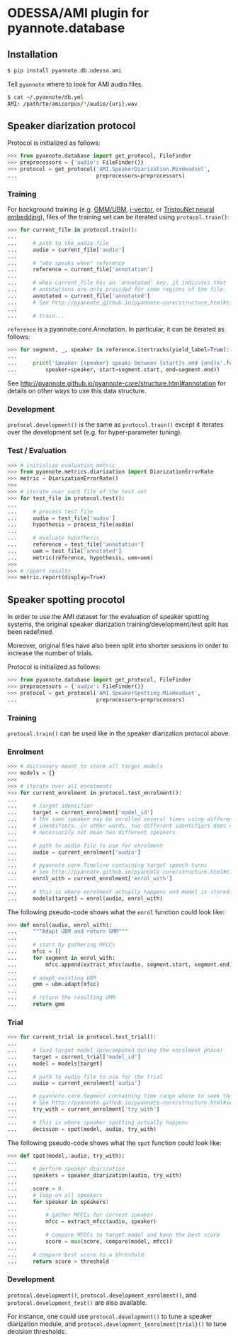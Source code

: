 # ODESSA/AMI plugin for pyannote.database

## Installation

```bash
$ pip install pyannote.db.odessa.ami
```

Tell `pyannote` where to look for AMI audio files.

```bash
$ cat ~/.pyannote/db.yml
AMI: /path/to/amicorpus/*/audio/{uri}.wav
```

## Speaker diarization protocol

Protocol is initialized as follows:

```python
>>> from pyannote.database import get_protocol, FileFinder
>>> preprocessors = {'audio': FileFinder()}
>>> protocol = get_protocol('AMI.SpeakerDiarization.MixHeadset',
...                         preprocessors=preprocessors)
```

### Training

For background training (e.g.
[GMM/UBM](http://www.sciencedirect.com/science/article/pii/S1051200499903615), [i-vector](http://ieeexplore.ieee.org/document/5545402/), or [TristouNet neural embedding](https://arxiv.org/abs/1609.04301)), files of the training set can be
iterated using `protocol.train()`:

```python
>>> for current_file in protocol.train():
...
...     # path to the audio file
...     audio = current_file['audio']
...
...     # "who speaks when" reference
...     reference = current_file['annotation']
...
...     # when current_file has an 'annotated' key, it indicates that
...     # annotations are only provided for some regions of the file.
...     annotated = current_file['annotated']
...     # See http://pyannote.github.io/pyannote-core/structure.html#timeline
...
...     # train...
```

`reference` is a pyannote.core.Annotation. In particular, it can be iterated
as follows:

```python
>>> for segment, _, speaker in reference.itertracks(yield_label=True):
...
...     print('Speaker {speaker} speaks between {start}s and {end}s'.format(
...         speaker=speaker, start=segment.start, end=segment.end))
```
See http://pyannote.github.io/pyannote-core/structure.html#annotation for
details on other ways to use this data structure.

### Development

`protocol.development()` is the same as `protocol.train()` except it iterates
over the development set (e.g. for hyper-parameter tuning).

### Test / Evaluation

```python
>>> # initialize evaluation metric
>>> from pyannote.metrics.diarization import DiarizationErrorRate
>>> metric = DiarizationErrorRate()
>>>
>>> # iterate over each file of the test set
>>> for test_file in protocol.test():
...
...     # process test file
...     audio = test_file['audio']
...     hypothesis = process_file(audio)
...
...     # evaluate hypothesis
...     reference = test_file['annotation']
...     uem = test_file['annotated']
...     metric(reference, hypothesis, uem=uem)
>>>
>>> # report results
>>> metric.report(display=True)
```

## Speaker spotting procotol

In order to use the AMI dataset for the evaluation of speaker spotting systems,
the original speaker diarization training/development/test split has been
redefined.

Moreover, original files have also been split into shorter sessions in order to
increase the number of trials.

Protocol is initialized as follows:

```python
>>> from pyannote.database import get_protocol, FileFinder
>>> preprocessors = {'audio': FileFinder()}
>>> protocol = get_protocol('AMI.SpeakerSpotting.MixHeadset',
...                         preprocessors=preprocessors)
```

### Training

`protocol.train()` can be used like in the speaker diarization protocol above.

### Enrolment

```python
>>> # dictionary meant to store all target models
>>> models = {}
>>>
>>> # iterate over all enrolments
>>> for current_enrolment in protocol.test_enrolment():
...
...     # target identifier
...     target = current_enrolment['model_id']
...     # the same speaker may be enrolled several times using different target
...     # identifiers. in other words, two different identifiers does not
...     # necessarily not mean two different speakers.
...
...     # path to audio file to use for enrolment
...     audio = current_enrolment['audio']
...
...     # pyannote.core.Timeline containing target speech turns
...     # See http://pyannote.github.io/pyannote-core/structure.html#timeline
...     enrol_with = current_enrolment['enrol_with']
...
...     # this is where enrolment actually happens and model is stored
...     models[target] = enrol(audio, enrol_with)
```

The following pseudo-code shows what the `enrol` function could look like:

```python
>>> def enrol(audio, enrol_with):
...     """Adapt UBM and return GMM"""
...
...     # start by gathering MFCCs
...     mfcc = []
...     for segment in enrol_with:
...         mfcc.append(extract_mfcc(audio, segment.start, segment.end))
...
...     # adapt existing UBM
...     gmm = ubm.adapt(mfcc)
...
...     # return the resulting GMM
...     return gmm
```

### Trial

```python
>>> for current_trial in protocol.test_trial():
...
...     # load target model (precomputed during the enrolment phase)
...     target = current_trial['model_id']
...     model = models[target]
...
...     # path to audio file to use for the trial
...     audio = current_enrolment['audio']

...     # pyannote.core.Segment containing time range where to seek the target
...     # See http://pyannote.github.io/pyannote-core/structure.html#segment
...     try_with = current_enrolment['try_with']
...
...     # this is where speaker spotting actually happens
...     decision = spot(model, audio, try_with)
```

The following pseudo-code shows what the `spot` function could look like:

```python
>>> def spot(model, audio, try_with):
...
...     # perform speaker diarization
...     speakers = speaker_diarization(audio, try_with)
...
...     score = 0.
...     # loop on all speakers
...     for speaker in speakers:
...
...         # gather MFCCs for current speaker
...         mfcc = extract_mfcc(audio, speaker)
...          
...         # compare MFCCs to target model and keep the best score
...         score = max(score, compare(model, mfcc))
...
...     # compare best score to a threshold
...     return score > threshold
```

### Development

`protocol.development()`, `protocol.development_enrolment()`, and
`protocol.development_test()` are also available.

For instance, one could use `protocol.development()` to tune a speaker
diarization module, and `protocol.development_{enrolment|trial}()` to tune
decision thresholds.
